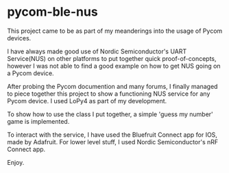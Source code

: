 # pycom-ble-nus
This project came to be as part of my meanderings into the usage of Pycom devices.  

I have always made good use of Nordic Semiconductor's UART Service(NUS) on other platforms to put together quick proof-of-concepts, however I was not able to find a good example on how to get NUS going on a Pycom device. 

After probing the Pycom documention and many forums, I finally managed to piece together this project to show a functioning NUS service for any Pycom device.  I used LoPy4 as part of my development.

To show how to use the class I put together, a simple 'guess my number' game is implemented.

To interact with the service, I have used the Bluefruit Connect app for IOS, made by Adafruit.  For lower level stuff, I used Nordic Semiconductor's nRF Connect app.

Enjoy.
